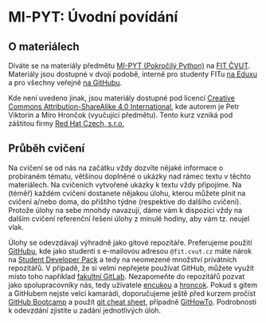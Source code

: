 MI-PYT: Úvodní povídání
=======================

O materiálech
-------------

Díváte se na materiály předmětu [MI-PYT (Pokročilý Python)](http://bk.fit.cvut.cz/cz/predmety/00/00/00/00/00/00/04/87/12/p4871206.html) na [FIT ČVUT](http://fit.cvut.cz/).
Materiály jsou dostupné v dvojí podobě, interně pro studenty FITu [na Eduxu](https://edux.fit.cvut.cz/courses/MI-PYT/) a pro všechny veřejně [na GitHubu](https://github.com/cvut/MI-PYT).

Kde není uvedeno jinak, jsou materiály dostupné pod licencí [Creative Commons Attribution-ShareAlike 4.0 International](http://creativecommons.org/licenses/by-sa/4.0/), kde autorem je Petr Viktorin a Miro Hrončok (vyučující předmětu).
Tento kurz vzniká pod záštitou firmy [Red Hat Czech, s.r.o.](https://www.redhat.com/en/global/czech-republic)

Průběh cvičení
--------------

Na cvičení se od nás na začátku vždy dozvíte nějaké informace o probíraném tématu, většinou doplněné o ukázky nad rámec textu v těchto materiálech.
Na cvičeních vytvořené ukázky k textu vždy připojíme.
Na (téměř) každém cvičení dostanete nějakou úlohu, kterou můžete plnit na cvičení a/nebo doma, do příštího týdne (respektive do dalšího cvičení).
Protože úlohy na sebe mnohdy navazují, dáme vám k dispozici vždy na dalším cvičení referenční řešení úlohy z minulé hodiny, aby vám tz. neujel vlak.

Úlohy se odevzdávají výhradně jako gitové repozitáře. Preferujeme použití [GitHubu](https://github.com/), kde jako studenti s e-mailovou adresou `@fit.cvut.cz` máte nárok na [Student Developer Pack](https://education.github.com/pack) a tedy na neomezené množství privátních repozitářů. V případě, že si velmi nepřejete používat GitHub, můžete využít místo toho například [fakultní GitLab](https://gitlab.fit.cvut.cz/). Nezapomeňte do repozitářů pozvat jako spolupracovníky nás, tedy uživatele [encukou](https://github.com/encukou) a [hroncok](https://github.com/hroncok). Pokud s gitem a GitHubem nejste velcí kamarádi, doporučujeme ještě před kurzem pročíst [GitHub Bootcamp](https://help.github.com/categories/bootcamp/) a použít [git cheat sheet](https://services.github.com/kit/downloads/github-git-cheat-sheet.pdf), případně [GitHowTo](https://githowto.com/). Podrobnosti k odevzdání zjistíte u zadání jednotlivých úloh.
